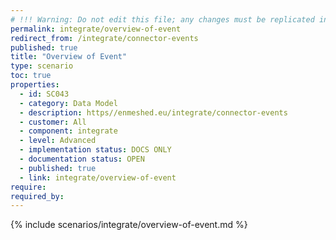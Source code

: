 ```yaml
---
# !!! Warning: Do not edit this file; any changes must be replicated in Excel !!! 
permalink: integrate/overview-of-event
redirect_from: /integrate/connector-events
published: true
title: "Overview of Event"
type: scenario
toc: true
properties:
  - id: SC043
  - category: Data Model
  - description: https//enmeshed.eu/integrate/connector-events
  - customer: All
  - component: integrate
  - level: Advanced
  - implementation status: DOCS ONLY
  - documentation status: OPEN
  - published: true
  - link: integrate/overview-of-event
require:
required_by:
---
```


{% include scenarios/integrate/overview-of-event.md %}
